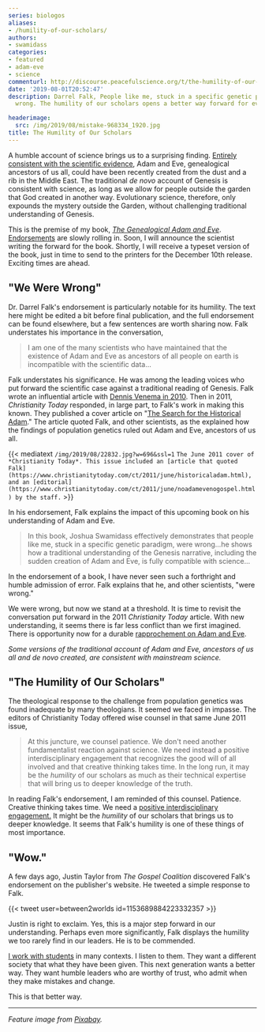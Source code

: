 ```yaml
---
series: biologos
aliases:
- /humility-of-our-scholars/
authors:
- swamidass
categories:
- featured
- adam-eve
- science
commenturl: http://discourse.peacefulscience.org/t/the-humility-of-our-scholars/7078
date: '2019-08-01T20:52:47'
description: Darrel Falk, People like me, stuck in a specific genetic paradigm, were
  wrong. The humility of our scholars opens a better way forward for everyone.

headerimage:
  src: /img/2019/08/mistake-968334_1920.jpg
title: The Humility of Our Scholars
---
```


A humble account of science brings us to a surprising finding. [Entirely consistent with the scientific evidence](http://peacefulscience.org/genealogical-rapprochement/), Adam and Eve, genealogical ancestors of us all, could have been recently created from the dust and a rib in the Middle East. The traditional *de novo* account of Genesis is consistent with science, as long as we allow for people outside the garden that God created in another way. Evolutionary science, therefore, only expounds the mystery outside the Garden, without challenging traditional understanding of Genesis.

This is the premise of my book, *[The Genealogical Adam and Eve](http://peacefulscience.org/genealogical-adam-eve)*. [Endorsements](https://peacefulscience.org/genealogical-adam-eve/endorsements/) are slowly rolling in. Soon, I will announce the scientist writing the forward for the book. Shortly, I will receive a typeset version of the book, just in time to send to the printers for the December 10th release. Exciting times are ahead.

## "We Were Wrong"

Dr. Darrel Falk's endorsement is particularly notable for its humility. The text here might be edited a bit before final publication, and the full endorsement can be found elsewhere, but a few sentences are worth sharing now. Falk understates his importance in the conversation,

> I am one of the many scientists who have maintained that the existence of Adam and Eve as ancestors of all people on earth is incompatible with the scientific data...

Falk understates his significance. He was among the leading voices who put forward the scientific case against a traditional reading of Genesis. Falk wrote an influential article with [Dennis Venema in 2010](https://biologos.org/articles/does-genetics-point-to-a-single-primal-couple). Then in 2011, *Christianity Today* responded, in large part, to Falk's work in making this known. They published a cover article on "[The Search for the Historical Adam](https://www.christianitytoday.com/ct/2011/june/historicaladam.html)." The article quoted Falk, and other scientists, as the explained how the findings of population genetics ruled out Adam and Eve, ancestors of us all.

{{< mediatext `/img/2019/08/22832.jpg?w=696&ssl=1` `The June 2011 cover of *Christianity Today*. This issue included an [article that quoted Falk](https://www.christianitytoday.com/ct/2011/june/historicaladam.html), and an [editorial](https://www.christianitytoday.com/ct/2011/june/noadamevenogospel.html) by the staff.` >}}

In his endorsement, Falk explains the impact of this upcoming book on his understanding of Adam and Eve.

> In this book, Joshua Swamidass effectively demonstrates that people like me, stuck in a specific genetic paradigm, were wrong...he shows how a traditional understanding of the Genesis narrative, including the sudden creation of Adam and Eve, is fully compatible with science...

In the endorsement of a book, I have never seen such a forthright and humble admission of error. Falk explains that he, and other scientists, "were wrong."

We were wrong, but now we stand at a threshold. It is time to revisit the conversation put forward in the 2011 *Christianity Today* article. With new understanding, it seems there is far less conflict than we first imagined. There is opportunity now for a durable [rapprochement on Adam and Eve](http://peacefulscience.org/genealogical-rapprochement/).

*Some versions of the traditional account of Adam and Eve, ancestors of us all and de novo created, are consistent with mainstream science.*

## "The Humility of Our Scholars"

The theological response to the challenge from population genetics was found inadequate by many theologians. It seemed we faced in impasse. The editors of Christianity Today offered wise counsel in that same June 2011 issue,

> At this juncture, we counsel patience. We don't need another fundamentalist reaction against science. We need instead a positive interdisciplinary engagement that recognizes the good will of all involved and that creative thinking takes time. In the long run, it may be the *humility* of our scholars as much as their technical expertise that will bring us to deeper knowledge of the truth.

In reading Falk's endorsement, I am reminded of this counsel. Patience. Creative thinking takes time. We need a [positive interdisciplinary engagement.](https://peacefulscience.org/publisher-report/) It might be the *humility* of our scholars that brings us to deeper knowledge. It seems that Falk's humility is one of these things of most importance.

## "Wow."

A few days ago, Justin Taylor from *The Gospel Coalition* discovered Falk's endorsement on the publisher's website. He tweeted a simple response to Falk.


{{< tweet user=between2worlds id=1153689884223332357 >}}


Justin is right to exclaim. Yes, this is a major step forward in our understanding. Perhaps even more significantly, Falk displays the humility we too rarely find in our leaders. He is to be commended.

[I work with students](https://discourse.peacefulscience.org/t/jeremy-smith-i-disagree-with-dr-swamidass/1999/15?u=swamidass) in many contexts. I listen to them. They want a different society that what they have been given. This next generation wants a better way. They want humble leaders who are worthy of trust, who admit when they make mistakes and change.

This is that better way.

------------------------------------------------------------------------

*Feature image from* [*Pixabay*](https://pixabay.com/photos/mistake-error-correction-wrong-968334/)*.*
